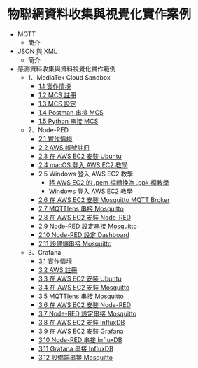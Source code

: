 # 物聯網資料收集與視覺化實作案例

* MQTT
  * 簡介
* JSON 與 XML
  * 簡介
* 感測資料收集與資料視覺化實作範例
  * 1、MediaTek Cloud Sandbox
    * [1.1 實作情境](https://oranwind.org/-data-visualization-gan-ce-zi-liao-shou-ji-yu-zi-liao-shi-jue-hua-shi-zuo-qing-jing-mcs/)
    * [1.2 MCS 註冊](https://oranwind.org/-mcs-mediatek-cloud-sandbox-zhu-ce-jiao-xue/)
    * [1.3 MCS 設定](https://oranwind.org/-mcs-mediatek-cloud-sandbox-she-ding/)
    * [1.4 Postman 串接 MCS](https://oranwind.org/-data-visualization-postman-chuan-jie-mcs/)
    * [1.5 Python 串接 MCS](https://oranwind.org/-data-visualization-python-chuan-jie-mcs/)
  * 2、Node-RED
    * [2.1 實作情境](https://oranwind.org/-data-visualization-gan-ce-zi-liao-shou-ji-yu-zi-liao-shi-jue-hua-shi-zuo-qing-jing-node-red/)
    * [2.2 AWS 帳號註冊](https://oranwind.org/-aws-zhu-ce-aws-zhang-hao/)
    * [2.3 在 AWS EC2 安裝 Ubuntu](https://oranwind.org/-aws-zai-aws-ec2-an-zhuang-ubuntu/)
    * [2.4 macOS 登入 AWS EC2 教學](https://oranwind.org/-aws-macos-deng-ru-aws-ec2-jiao-xue/)
    * 2.5 Windows 登入 AWS EC2 教學
       * [將 AWS EC2 的 .pem 檔轉換為 .ppk 檔教學](https://oranwind.org/-aws-jiang-aws-ec2-de-pem-dang-zhuan-huan-wei-ppk-dang-jiao-xue/)
       * [Windows 登入 AWS EC2 教學](https://oranwind.org/-aws-windows-deng-ru-aws-ec2-jiao-xue/)
    * [2.6 在 AWS EC2 安裝 Mosquitto MQTT Broker](https://oranwind.org/-edge-zai-ubuntu-an-zhuang-mosquitto-mqtt-broker-part-2/)
    * [2.7 MQTTlens 串接 Mosquitto]()
    * [2.8 在 AWS EC2 安裝 Node-RED]()
    * [2.9 Node-RED 設定串接 Mosquitto]()
    * [2.10 Node-RED 設定 Dashboard]()
    * [2.11 設備端串接 Mosquitto]()
  * 3、Grafana
    * [3.1 實作情境]()
    * [3.2 AWS 註冊](https://oranwind.org/-aws-zhu-ce-aws-zhang-hao/)
    * [3.3 在 AWS EC2 安裝 Ubuntu]()
    * [3.4 在 AWS EC2 安裝 Mosquitto](https://oranwind.org/-edge-zai-ubuntu-an-zhuang-mosquitto-mqtt-broker-part-2/)
    * [3.5 MQTTlens 串接 Mosquitto]()
    * [3.6 在 AWS EC2 安裝 Node-RED]()
    * [3.7 Node-RED 設定串接 Mosquitto]()
    * [3.8 在 AWS EC2 安裝 InfluxDB]()
    * [3.9 在 AWS EC2 安裝 Grafana]()
    * [3.10 Node-RED 串接 InfluxDB]()
    * [3.11 Grafana 串接 InfluxDB]()
    * [3.12 設備端串接 Mosquitto]()

